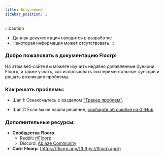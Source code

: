 ```yaml
---
title: Вступление
sidebar_position: 1
---
```


:::caution
* Данная документация находится в разработке
* Некоторая информация может отсутствовать
:::

### Добро пожаловать в документацию Floorp!

На этом веб-сайте вы можете изучить недавно добавленные функции Floorp, а также узнать, как использовать экспериментальные функции и решать возникшие проблемы.

### Как решать проблемы:

* Шаг 1: Ознакомьтесь с разделом ["Трекер проблем"](/docs/issue-tracker).

* Шаг 2: Если вы не нашли решение, [сообщите об ошибке на GitHub](https://github.com/Floorp-Projects/Floorp/issues/new/choose).

### Дополнительные ресурсы:

- **Сообщества Floorp**:
  * Reddit: [r/Floorp](https://www.reddit.com/r/Floorp/)
  * Discord: [Ablaze Community](https://aka.ablaze.one/discord)
- **Сайт Floorp**: [https://floorp.app/](https://floorp.app/)

